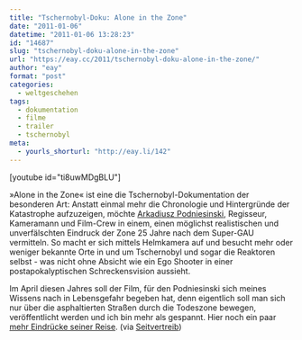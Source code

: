 ```yaml
---
title: "Tschernobyl-Doku: Alone in the Zone"
date: "2011-01-06"
datetime: "2011-01-06 13:28:23"
id: "14687"
slug: "tschernobyl-doku-alone-in-the-zone"
url: "https://eay.cc/2011/tschernobyl-doku-alone-in-the-zone/"
author: "eay"
format: "post"
categories:
  - weltgeschehen
tags:
  - dokumentation
  - filme
  - trailer
  - tschernobyl
meta:
  - yourls_shorturl: "http://eay.li/142"
---
```


\[youtube id="ti8uwMDgBLU"\]

»Alone in the Zone« ist eine die Tschernobyl-Dokumentation der besonderen Art: Anstatt einmal mehr die Chronologie und Hintergründe der Katastrophe aufzuzeigen, möchte [Arkadiusz Podniesinski](http://www.podniesinski.pl/), Regisseur, Kameramann und Film-Crew in einem, einen möglichst realistischen und unverfälschten Eindruck der Zone 25 Jahre nach dem Super-GAU vermitteln. So macht er sich mittels Helmkamera auf und besucht mehr oder weniger bekannte Orte in und um Tschernobyl und sogar die Reaktoren selbst - was nicht ohne Absicht wie ein Ego Shooter in einer postapokalyptischen Schreckensvision aussieht.

Im April diesen Jahres soll der Film, für den Podniesinski sich meines Wissens nach in Lebensgefahr begeben hat, denn eigentlich soll man sich nur über die asphaltierten Straßen durch die Todeszone bewegen, veröffentlicht werden und ich bin mehr als gespannt. Hier noch ein paar [mehr Eindrücke seiner Reise](http://www.podniesinski.pl/portal/?cat=81). (via [Seitvertreib](http://www.seitvertreib.de/2011/01/06/alone-in-the-zone-tschernobyl-aus-der-ego-shooter-perspektive-trailer/))
